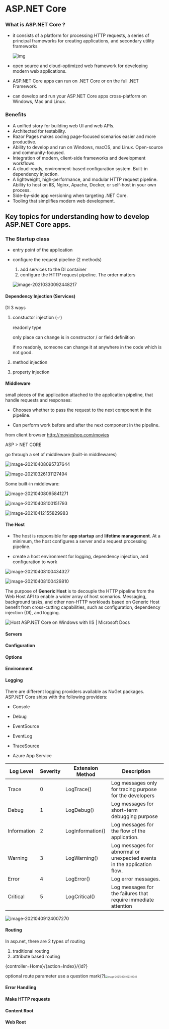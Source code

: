 # ASP.NET Core 

### What is ASP.NET Core ?

- it consists of a platform for processing HTTP requests, a series of principal frameworks for creating applications, and secondary utility frameworks

  ![img](https://learning.oreilly.com/library/view/pro-aspnet-core/9781484254400/images/338050_8_En_1_Chapter/338050_8_En_1_Fig1_HTML.jpg)

- open source and cloud-optimized web framework for developing modern web applications.

- ASP.NET Core apps can run on .NET Core or on the full .NET Framework.

- can develop and run your ASP.NET Core apps cross-platform on Windows, Mac and Linux.



### Benefits

- A unified story for building web UI and web APIs.
- Architected for testability.
- Razor Pages makes coding page-focused scenarios easier and more productive.
- Ability to develop and run on Windows, macOS, and Linux.
  Open-source and community-focused.
- Integration of modern, client-side frameworks and development workflows.
- A cloud-ready, environment-based configuration system.
  Built-in dependency injection.
- A lightweight, high-performance, and modular HTTP request pipeline.
  Ability to host on IIS, Nginx, Apache, Docker, or self-host in your own process.
- Side-by-side app versioning when targeting .NET Core.
- Tooling that simplifies modern web development.



## Key topics for understanding how to develop ASP.NET Core apps.

### The Startup class

- entry point of the application

- configure the request pipeline (2 methods)

  1. add services to the DI container
  2. configure the HTTP request pipeline. The order matters

  ![image-20210330092448217](../../../resources/image-20210330092448217.png)

  

#### Dependency Injection (Services)

DI 3 ways

1. constuctor injection (✅)

   readonly type

   only place can change is in constructor  / or field definiition

   if no readonly, someone can change it at anywhere in the code which is not good.

2. method injection

3. property injection



#### Middleware

small pieces of the application attached to the application pipeline, that handle requests and responses:

- Chooses whether to pass the request to the next component in the pipeline.

- Can perform work before and after the next component in the pipeline.



from client browser  http://movieshop.com/movies 

ASP > NET CORE

go through a set of middleware    (built-in middlewares)

![image-20210408095737644](../../../../../../../Desktop/ShareToMac/code-workspace/typora/antra/resources/image-20210408095737644.png)

![image-20210326131127494](../../../resources/image-20210326131127494.png)

Some built-in middleware:

![image-20210408095841271](../../../../../../../Desktop/ShareToMac/code-workspace/typora/antra/resources/image-20210408095841271.png)

![image-20210408100151793](../../../../../../../Desktop/ShareToMac/code-workspace/typora/antra/resources/image-20210408100151793.png)



![image-20210412155829983](../../../../../../../Desktop/ShareToMac/code-workspace/typora/antra/resources/image-20210412155829983.png)



#### The Host

- The host is responsible for **app startup** and **lifetime management**. At a minimum, the host configures a server and a request processing pipeline. 

- create a host environment for logging, dependency injection, and configuration to work

![image-20210408100434327](../../../../../../../Desktop/ShareToMac/code-workspace/typora/antra/resources/image-20210408100434327.png)

![image-20210408100429810](../../../../../../../Desktop/ShareToMac/code-workspace/typora/antra/resources/image-20210408100429810.png)



The purpose of **Generic Host** is to decouple the HTTP pipeline from the Web Host API to enable a wider array of host scenarios. Messaging, background tasks, and other non-HTTP workloads based on Generic Host benefit from cross-cutting capabilities, such as configuration, dependency injection (DI), and logging.

![Host ASP.NET Core on Windows with IIS | Microsoft Docs](https://docs.microsoft.com/en-us/aspnet/core/host-and-deploy/iis/index/_static/ancm-outofprocess.png?view=aspnetcore-5.0)



#### Servers



#### Configuration

#### Options

#### Environment



#### Logging

There are different logging providers available as NuGet packages. ASP.NET Core ships with the following providers:

- Console

- Debug

- EventSource

- EventLog

- TraceSource

- Azure App Service 

| **Log  Level** | **Severity** | **Extension  Method** | **Description**                                              |
| -------------- | ------------ | --------------------- | ------------------------------------------------------------ |
| Trace          | 0            | LogTrace()            | Log  messages only for tracing purpose for the developers    |
| Debug          | 1            | LogDebug()            | Log  messages for short-term debugging purpose               |
| Information    | 2            | LogInformation()      | Log  messages for the flow of the application.               |
| Warning        | 3            | LogWarning()          | Log  messages for abnormal or unexpected events in the application flow. |
| Error          | 4            | LogError()            | Log  error messages.                                         |
| Critical       | 5            | LogCritical()         | Log  messages for the failures that require immediate attention |

![image-20210409124007270](../../../../../../../Desktop/ShareToMac/code-workspace/typora/antra/resources/image-20210409124007270.png)



#### Routing

In asp.net, there are 2 types of routing

1. traditional routing
2. attribute based routing

{controller=Home}/{action=Index}/{id?}



optional route parameter use a question mark(?)<img src="../../../../../../../Desktop/ShareToMac/code-workspace/typora/antra/resources/image-20210408102318045.png" alt="image-20210408102318045" style="zoom: 50%;" />

#### Error Handling

#### Make HTTP requests

#### Content Root

#### Web Root